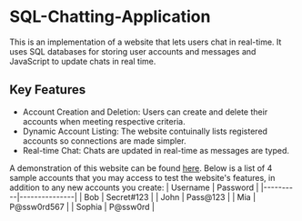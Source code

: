 # SQL-Chatting-Application
This is an implementation of a website that lets users chat in real-time. It uses SQL databases for storing user accounts and messages and JavaScript to update chats in real time.

## Key Features
- Account Creation and Deletion: Users can create and delete their accounts when meeting respective criteria.
- Dynamic Account Listing: The website contuinally lists registered accounts so connections are made simpler.
- Real-time Chat: Chats are updated in real-time as messages are typed.

A demonstration of this website can be found [here](https://web.njit.edu/~jm2375/Portfolio/SQLChatting/chat.html). Below is a list of 4 sample accounts that you may access to test the website's features, in addition to any new accounts you create:
| Username | Password      |
|----------|---------------|
| Bob      | Secret#123    |
| John     | Pass@123      |
| Mia      | P@ssw0rd567   |
| Sophia   | P@ssw0rd      |
